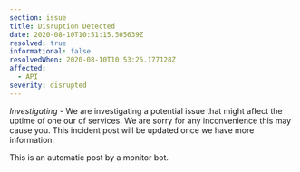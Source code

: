 ```yaml
---
section: issue
title: Disruption Detected
date: 2020-08-10T10:51:15.505639Z
resolved: true
informational: false
resolvedWhen: 2020-08-10T10:53:26.177128Z
affected:
  - API
severity: disrupted
---
```

*Investigating* - We are investigating a potential issue that might affect the uptime of one our of services. We are sorry for any inconvenience this may cause you. This incident post will be updated once we have more information.

This is an automatic post by a monitor bot.
        